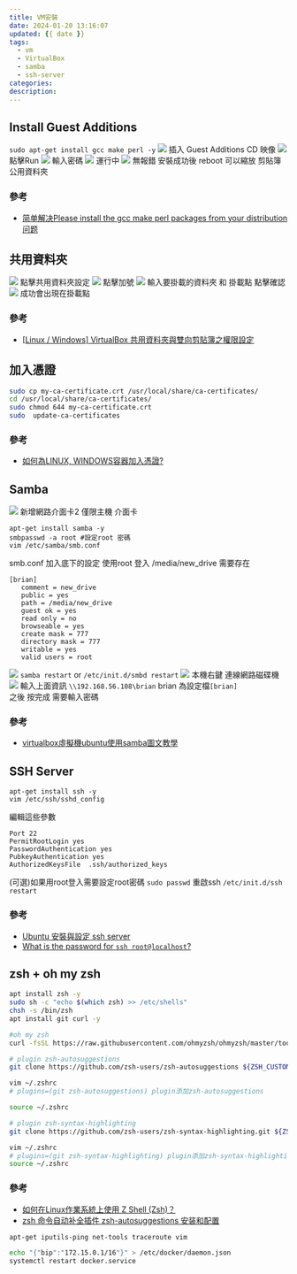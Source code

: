 ```yaml
---
title: VM安裝
date: 2024-01-20 13:16:07
updated: {{ date }}
tags:
  - vm
  - VirtualBox
  - samba
  - ssh-server
categories:
description:
---
```

## Install Guest Additions 
`sudo apt-get install gcc make perl -y`
![](/images/20231129152725.png)
插入 Guest Additions CD 映像
![](/images/20231129152840.png)
點擊Run
![](/images/20231129152907.png)
輸入密碼
![](/images/20231129152934.png)
運行中
![](/images/20231129153043.png)
無報錯 安裝成功後 reboot 可以縮放 剪貼簿 公用資料夾
### 參考
- [简单解决Please install the gcc make perl packages from your distribution问题](https://blog.csdn.net/bell_love/article/details/105401852)

## 共用資料夾
![](/images/20231129154247.png)
點擊共用資料夾設定
![](/images/20231129154432.png)
點擊加號
![](/images/20231129154530.png)
輸入要掛載的資料夾 和 掛載點 點擊確認
![](/images/20231129154609.png)
成功會出現在掛載點
### 參考
- [[Linux / Windows] VirtualBox 共用資料夾與雙向剪貼簿之權限設定](https://www.jinnsblog.com/2021/05/virtualbox-shared-folder-permission-setting.html)

## 加入憑證

```bash
sudo cp my-ca-certificate.crt /usr/local/share/ca-certificates/
cd /usr/local/share/ca-certificates/
sudo chmod 644 my-ca-certificate.crt
sudo  update-ca-certificates
```
### 參考
- [如何為LINUX, WINDOWS容器加入憑證?](https://blog.kkbruce.net/2020/01/linux-windows-container-add-cert.html)

## Samba 
![](/images/20231129163310.png)
新增網路介面卡2 僅限主機 介面卡
```
apt-get install samba -y
smbpasswd -a root #設定root 密碼
vim /etc/samba/smb.conf 
```
smb.conf 加入底下的設定 使用root 登入 /media/new_drive 需要存在
```
[brian]
   comment = new_drive
   public = yes
   path = /media/new_drive
   guest ok = yes
   read only = no
   browseable = yes
   create mask = 777
   directory mask = 777
   writable = yes
   valid users = root
```
![](/images/20231129160349.png)
`samba restart` or `/etc/init.d/smbd restart`
![](/images/20231129160659.png)
本機右鍵 連線網路磁碟機
![](/images/20231129160740.png)
輸入上面資訊 `\\192.168.56.108\brian` brian 為設定檔`[brian]`  
之後 按完成 需要輸入密碼 

 ### 參考
- [virtualbox虛擬機ubuntu使用samba圖文教學](https://hollyqood.wordpress.com/2016/12/08/virtualbox%e8%99%9b%e6%93%ac%e6%a9%9fubuntu%e4%bd%bf%e7%94%a8samba%e5%9c%96%e6%96%87%e6%95%99%e5%ad%b8/)

## SSH Server
```
apt-get install ssh -y
vim /etc/ssh/sshd_config
```
編輯這些參數
```
Port 22
PermitRootLogin yes
PasswordAuthentication yes
PubkeyAuthentication yes
AuthorizedKeysFile	.ssh/authorized_keys
```
(可選)如果用root登入需要設定root密碼
`sudo passwd`
重啟ssh
`/etc/init.d/ssh restart`
### 參考
- [Ubuntu 安裝與設定 ssh server](https://www.ewdna.com/2012/06/ubuntu-ssh-server.html)
- [What is the password for ``ssh root@localhost``?](https://askubuntu.com/questions/171521/what-is-the-password-for-ssh-rootlocalhost)

## zsh + oh my zsh
``` bash
apt install zsh -y
sudo sh -c "echo $(which zsh) >> /etc/shells"
chsh -s /bin/zsh
apt install git curl -y

#oh my zsh
curl -fsSL https://raw.githubusercontent.com/ohmyzsh/ohmyzsh/master/tools/install.sh | sh -s

# plugin zsh-autosuggestions
git clone https://github.com/zsh-users/zsh-autosuggestions ${ZSH_CUSTOM:-~/.oh-my-zsh/custom}/plugins/zsh-autosuggestions

vim ~/.zshrc
# plugins=(git zsh-autosuggestions) plugin添加zsh-autosuggestions

source ~/.zshrc

# plugin zsh-syntax-highlighting
git clone https://github.com/zsh-users/zsh-syntax-highlighting.git ${ZSH_CUSTOM:-~/.oh-my-zsh/custom}/plugins/zsh-syntax-highlighting

vim ~/.zshrc
# plugins=(git zsh-syntax-highlighting) plugin添加zsh-syntax-highlighting
source ~/.zshrc
```
### 參考
- [如何在Linux作業系統上使用 Z Shell (Zsh)？](https://magiclen.org/zsh/)
- [zsh 命令自动补全插件 zsh-autosuggestions 安装和配置](https://www.jianshu.com/p/43c1b6e40c69)


`apt-get iputils-ping net-tools traceroute vim` 

``` bash
echo "{"bip":"172.15.0.1/16"}" > /etc/docker/daemon.json
systemctl restart docker.service
```